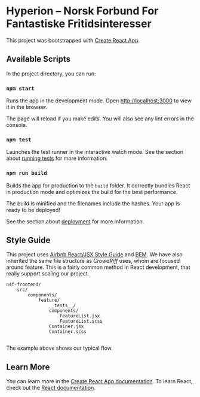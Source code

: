 # Hyperion – Norsk Forbund For Fantastiske Fritidsinteresser

This project was bootstrapped with [Create React App](https://github.com/facebook/create-react-app).

## Available Scripts
In the project directory, you can run:  
### `npm start`
Runs the app in the development mode.
Open [http://localhost:3000](http://localhost:3000) to view it in the browser.

The page will reload if you make edits.
You will also see any lint errors in the console.

### `npm test`

Launches the test runner in the interactive watch mode.
See the section about [running tests](https://facebook.github.io/create-react-app/docs/running-tests) for more information.

### `npm run build`

Builds the app for production to the `build` folder.
It correctly bundles React in production mode and optimizes the build for the best performance.

The build is minified and the filenames include the hashes.
Your app is ready to be deployed!

See the section about [deployment](https://facebook.github.io/create-react-app/docs/deployment) for more information.

## Style Guide

This project uses [Airbnb React/JSX Style Guide](https://github.com/airbnb/javascript/tree/master/react) and [BEM](https://en.bem.info/methodology/). We have also inherited the same file structure as _CrowdRiff_ uses, whom are focused around feature. This is a fairly common method in React development, that really support scaling our project.


```
n4f-frontend/
	src/
		components/
			feature/
				__tests__/
				components/
					FeatureList.jsx
					FeatureList.scss
				Container.jsx
				Container.scss
				
```

The example above shows our typical flow.

## Learn More

You can learn more in the [Create React App documentation](https://facebook.github.io/create-react-app/docs/getting-started).
To learn React, check out the [React documentation](https://reactjs.org/).